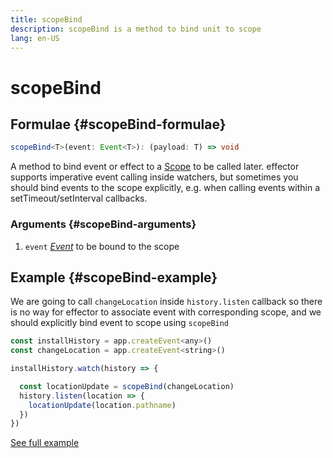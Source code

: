 ```yaml
---
title: scopeBind
description: scopeBind is a method to bind unit to scope
lang: en-US
---
```


# scopeBind

## Formulae {#scopeBind-formulae}

```ts
scopeBind<T>(event: Event<T>): (payload: T) => void
```

A method to bind event or effect to a [Scope](/api/effector/Scope.md) to be called later. effector supports imperative event calling inside watchers, but sometimes you should bind events to the scope explicitly, e.g. when calling events within a setTimeout/setInterval callbacks.

### Arguments {#scopeBind-arguments}

1. `event` [_Event_](/api/effector/Event.md) to be bound to the scope

## Example {#scopeBind-example}

We are going to call `changeLocation` inside `history.listen` callback so there is no way for effector to associate event with corresponding scope, and we should explicitly bind event to scope using `scopeBind`

```js
const installHistory = app.createEvent<any>()
const changeLocation = app.createEvent<string>()

installHistory.watch(history => {

  const locationUpdate = scopeBind(changeLocation)
  history.listen(location => {
    locationUpdate(location.pathname)
  })
})
```

[See full example](https://github.com/effector/effector/blob/master/examples/react-ssr/src/app.tsx#L128)
